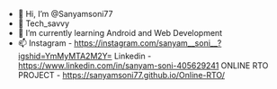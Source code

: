 - 👋 Hi, I’m @Sanyamsoni77
- 👀 Tech_savvy
- 🌱 I’m currently learning Android and Web Development
- 📫 
Instagram - https://instagram.com/sanyam__soni__?igshid=YmMyMTA2M2Y=
Linkedin - https://www.linkedin.com/in/sanyam-soni-405629241
ONLINE RTO PROJECT - https://sanyamsoni77.github.io/Online-RTO/


<!---
Sanyamsoni77/Sanyamsoni77 is a ✨ special ✨ repository because its `README.md` (this file) appears on your GitHub profile.
You can click the Preview link to take a look at your changes.
--->
